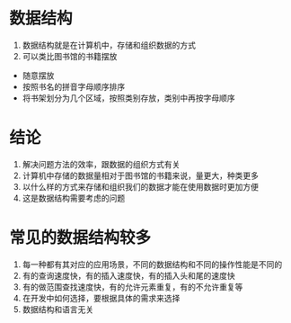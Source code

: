 # 数据结构
1. 数据结构就是在计算机中，存储和组织数据的方式
2. 可以类比图书馆的书籍摆放
- 随意摆放
- 按照书名的拼音字母顺序排序
- 将书架划分为几个区域，按照类别存放，类别中再按字母顺序

# 结论
1. 解决问题方法的效率，跟数据的组织方式有关
2. 计算机中存储的数据量相对于图书馆的书籍来说，量更大，种类更多
3. 以什么样的方式来存储和组织我们的数据才能在使用数据时更加方便
4. 这是数据结构需要考虑的问题

# 常见的数据结构较多
1. 每一种都有其对应的应用场景，不同的数据结构和不同的操作性能是不同的
2. 有的查询速度快，有的插入速度快，有的插入头和尾的速度快
3. 有的做范围查找速度快，有的允许元素重复，有的不允许重复等
4. 在开发中如何选择，要根据具体的需求来选择
5. 数据结构和语言无关